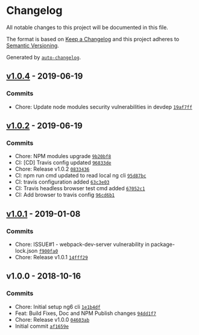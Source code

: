 # Changelog

All notable changes to this project will be documented in this file.

The format is based on [Keep a Changelog](http://keepachangelog.com/en/1.0.0/)
and this project adheres to [Semantic Versioning](http://semver.org/spec/v2.0.0.html).

Generated by [`auto-changelog`](https://github.com/CookPete/auto-changelog).

## [v1.0.4](https://github.com/PointerStack/ngx-cookie-storage/compare/v1.0.2...v1.0.4) - 2019-06-19

### Commits

- Chore: Update node modules security vulnerabilities in devdep [`19af7ff`](https://github.com/PointerStack/ngx-cookie-storage/commit/19af7ff6089744e99b70fd0c42b22d715e78e2f2)

## [v1.0.2](https://github.com/PointerStack/ngx-cookie-storage/compare/v1.0.1...v1.0.2) - 2019-06-19

### Commits

- Chore: NPM modules upgrade [`9b20bf8`](https://github.com/PointerStack/ngx-cookie-storage/commit/9b20bf8131a1bda534a2cc39659fbb07751f33aa)
- CI: [CD] Travis config updated [`96833de`](https://github.com/PointerStack/ngx-cookie-storage/commit/96833de4ae432c56c6239081808a9058680216cd)
- Chore: Release v1.0.2 [`0833436`](https://github.com/PointerStack/ngx-cookie-storage/commit/083343620549cc8de14caa79d28a34d73cc09063)
- CI: npm run cmd updated to read local ng cli [`95d87bc`](https://github.com/PointerStack/ngx-cookie-storage/commit/95d87bcdc82b258b0e9b6f61e8911d178eb31c7c)
- CI: travis configuration added [`63c3e03`](https://github.com/PointerStack/ngx-cookie-storage/commit/63c3e030ac3f8cc959b1a79467169cebc9da25dc)
- CI: Travis headless browser test cmd added [`67052c1`](https://github.com/PointerStack/ngx-cookie-storage/commit/67052c14fd341b5f4afb8b42183b8b686636922c)
- CI: Add browser to travis config [`96cd6b1`](https://github.com/PointerStack/ngx-cookie-storage/commit/96cd6b1e34230e90d4a9f710418ed78877618348)

## [v1.0.1](https://github.com/PointerStack/ngx-cookie-storage/compare/v1.0.0...v1.0.1) - 2019-01-08

### Commits

- Chore: ISSUE#1 - webpack-dev-server vulnerability in  package-lock.json [`f900fa0`](https://github.com/PointerStack/ngx-cookie-storage/commit/f900fa0ad015fef07b28c3d7cbeea02de0369141)
- Chore: Release v1.0.1 [`14fff29`](https://github.com/PointerStack/ngx-cookie-storage/commit/14fff2920636290ba35a59246584b41ed5e8a2ca)

## v1.0.0 - 2018-10-16

### Commits

- Chore: Initial setup ng6 cli [`1e1b4df`](https://github.com/PointerStack/ngx-cookie-storage/commit/1e1b4dfbb97886de0f965440bae1bb66ef9dd567)
- Feat: Build Fixes, Doc and NPM Publish changes [`94dd1f7`](https://github.com/PointerStack/ngx-cookie-storage/commit/94dd1f77b6eeccb9467e8213c577a62551050f87)
- Chore: Release v1.0.0 [`04603ab`](https://github.com/PointerStack/ngx-cookie-storage/commit/04603ab58ff06de5a4fbc2d535e79a71921606c6)
- Initial commit [`af1659e`](https://github.com/PointerStack/ngx-cookie-storage/commit/af1659e9f4a8ad3902a80d895169d12c8a2ee545)
